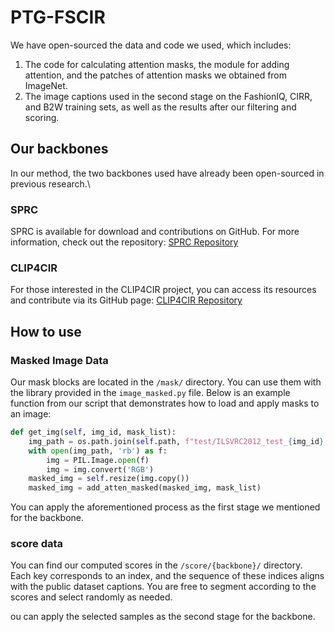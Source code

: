 # PTG-FSCIR
We have open-sourced the data and code we used, which includes: 
1. The code for calculating attention masks, the module for adding attention, and the patches of attention masks we obtained from ImageNet.
2. The image captions used in the second stage on the FashionIQ, CIRR, and B2W training sets, as well as the results after our filtering and scoring.
## Our backbones
In our method, the two backbones used have already been open-sourced in previous research.\\
### SPRC

SPRC is available for download and contributions on GitHub. For more information, check out the repository:
[SPRC Repository](https://github.com/chunmeifeng/SPRC)

### CLIP4CIR

For those interested in the CLIP4CIR project, you can access its resources and contribute via its GitHub page:
[CLIP4CIR Repository](https://github.com/ABaldrati/CLIP4Cir)

## How to use


### Masked Image Data

Our mask blocks are located in the `/mask/` directory. You can use them with the library provided in the `image_masked.py` file. Below is an example function from our script that demonstrates how to load and apply masks to an image:

```python
def get_img(self, img_id, mask_list):
    img_path = os.path.join(self.path, f"test/ILSVRC2012_test_{img_id}.JPEG")
    with open(img_path, 'rb') as f:
        img = PIL.Image.open(f)
        img = img.convert('RGB')
    masked_img = self.resize(img.copy())
    masked_img = add_atten_masked(masked_img, mask_list)
```
You can apply the aforementioned process as the first stage we mentioned for the backbone.

### score data
You can find our computed scores in the `/score/{backbone}/` directory. Each key corresponds to an index, and the sequence of these indices aligns with the public dataset captions. You are free to segment according to the scores and select randomly as needed.

ou can apply the selected samples as the second stage for the backbone.
